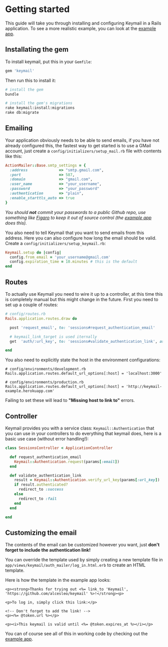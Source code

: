 # Getting started

[example app]: https://github.com/alcesleo/keymail-example

This guide will take you through installing and configuring Keymail in a
Rails application. To see a more realistic example, you can look at the [example app][].

## Installating the gem

To install keymail, put this in your `Gemfile`:

```ruby
gem 'keymail'
```

Then run this to install it:

```bash
# install the gem
bundle

# install the gem's migrations
rake keymail:install:migrations
rake db:migrate
```

## Emailing

Your application obviously needs to be able to send emails, if you have not
already configured this, the fastest way to get started is to use a GMail
account, just create a `config/initializers/setup_mail.rb` file with contents
like this:

```ruby
ActionMailer::Base.smtp_settings = {
  :address              => "smtp.gmail.com",
  :port                 => 587,
  :domain               => "gmail.com",
  :user_name            => "your_username",
  :password             => "your_password"
  :authentication       => "plain",
  :enable_starttls_auto => true
}
```

_You should **not** commit your passwords to a public Github repo, use
something like [Figaro](https://github.com/laserlemon/figaro) to keep it out of
source control (the [example app][] does this)._

You also need to tell Keymail that you want to send emails from this address.
Here you can also configure how long the email should be valid. Create a
`config/initializers/setup_keymail.rb`:

```ruby
Keymail.setup do |config|
  config.from_email = 'your_username@gmail.com'
  config.expiration_time = 10.minutes # this is the default
end
```

## Routes

To actually use Keymail you need to wire it up to a controller, at this time
this is completely manual but this might change in the future. First you need
to set up a couple of routes:

```ruby
# config/routes.rb
Rails.application.routes.draw do

  post 'request_email', to: 'sessions#request_authentication_email'

  # keymail_link_target is used iternally
  get  'auth/:url_key', to: 'sessions#validate_authentication_link', as: 'keymail_link_target'

end
```

You also need to explicitly state the host in the environment configurations:

```
# config/environments/development.rb
Rails.application.routes.default_url_options[:host] = 'localhost:3000'

# config/environments/production.rb
Rails.application.routes.default_url_options[:host] = 'http://keymail-example.herokuapp.com'
```

Failing to set these will lead to **"Missing host to link to"** errors.

## Controller

Keymail provides you with a service class: `Keymail::Authentication` that you
can use in your controllers to do everything that keymail does, here is a basic
use case (without error handling!):

```ruby
class SessionsController < ApplicationController

  def request_authentication_email
    Keymail::Authentication.request(params[:email])
  end

  def validate_authentication_link
    result = Keymail::Authentication.verify_url_key(params[:url_key])
    if result.authenticated?
      redirect_to :success
    else
      redirect_to :fail
    end
  end

end
```

## Customizing the email

The contents of the email can be customized however you want, just **don't
forget to include the authentication link!**

You can override the template used by simply creating a new template file in
`app/views/keymail/auth_mailer/log_in.html.erb` to create an HTML template.

Here is how the template in the example app looks:

```erb
<p><strong>Thanks for trying out <%= link_to 'Keymail', 'https://github.com/alcesleo/keymail' %>!</strong><p>

<p>To log in, simply click this link:</p>

<!-- Don't forget to add the link! -->
<p><%= @token.url %></p>

<p><i>This keymail is valid until <%= @token.expires_at %></i></p>
```

You can of course see all of this in working code by checking out the [example app][].
